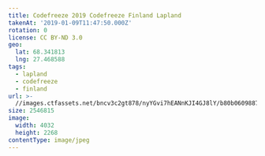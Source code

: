 ```yaml
---
title: Codefreeze 2019 Codefreeze Finland Lapland
takenAt: '2019-01-09T11:47:50.000Z'
rotation: 0
license: CC BY-ND 3.0
geo:
  lat: 68.341813
  lng: 27.468588
tags:
  - lapland
  - codefreeze
  - finland
url: >-
  //images.ctfassets.net/bncv3c2gt878/nyYGvi7hEANnKJI4GJ8lY/b80b0609887b27c44dcccf21bea8cc2a/codefreeze-2019-codefreeze-finland-lapland_31796854437_o
size: 2546815
image:
  width: 4032
  height: 2268
contentType: image/jpeg
---
```


